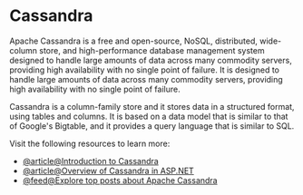 # Cassandra

Apache Cassandra is a free and open-source, NoSQL, distributed, wide-column store, and high-performance database management system designed to handle large amounts of data across many commodity servers, providing high availability with no single point of failure. It is designed to handle large amounts of data across many commodity servers, providing high availability with no single point of failure.

Cassandra is a column-family store and it stores data in a structured format, using tables and columns. It is based on a data model that is similar to that of Google's Bigtable, and it provides a query language that is similar to SQL.

Visit the following resources to learn more:

- [@article@Introduction to Cassandra](https://www.tutorialspoint.com/cassandra/cassandra_introduction.htm)
- [@article@Overview of Cassandra in ASP.NET](https://www.spiceworks.com/tech/big-data/articles/what-is-cassandra/)
- [@feed@Explore top posts about Apache Cassandra](https://app.daily.dev/tags/apache-cassandra?ref=roadmapsh)